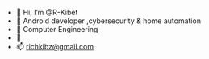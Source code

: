 - 👋 Hi, I’m @R-Kibet
- 👀 Android developer ,cybersecurity & home automation
- 🌱 Computer Engineering
- 💞️ 
- 📫 richkibz@gmail.com

<!---
R-Kibet/R-Kibet is a ✨ special ✨ repository because its `README.md` (this file) appears on your GitHub profile.
You can click the Preview link to take a look at your changes.
--->
